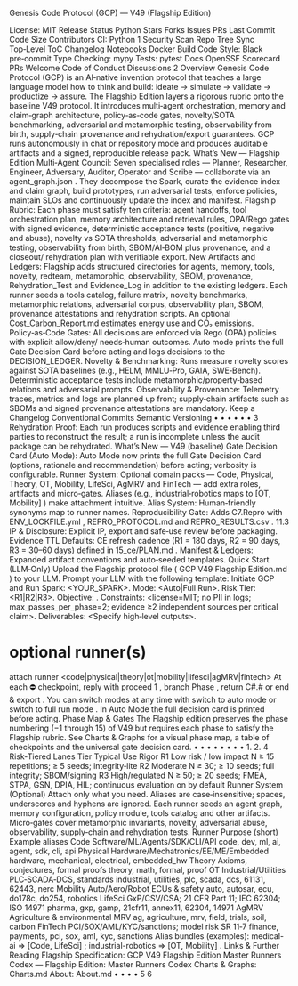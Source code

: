 Genesis Code Protocol (GCP) — V49 (Flagship
Edition)
<!-- Badges -->
License: MIT
Release
Status
Python
Stars
Forks
Issues
PRs
Last Commit
Code Size
Contributors
CI: Python
1
Security Scan
Repo Tree Sync
Top‑Level ToC
Changelog
Notebooks
Docker Build
Code Style: Black
pre‑commit
Type Checking: mypy
Tests: pytest
Docs
OpenSSF Scorecard
PRs Welcome
Code of Conduct
Discussions
2
Overview
Genesis Code Protocol (GCP) is an AI‑native invention protocol that teaches a large language model how to
think and build: ideate → simulate → validate → productize → assure. The Flagship Edition layers a rigorous
rubric onto the baseline V49 protocol. It introduces multi‑agent orchestration, memory and claim‑graph
architecture, policy‑as‑code gates, novelty/SOTA benchmarking, adversarial and metamorphic testing,
observability from birth, supply‑chain provenance and rehydration/export guarantees. GCP runs
autonomously in chat or repository mode and produces auditable artifacts and a signed, reproducible
release pack.
What’s New — Flagship Edition
Multi‑Agent Council: Seven specialised roles — Planner, Researcher, Engineer, Adversary, Auditor,
Operator and Scribe — collaborate via an agent_graph.json . They decompose the Spark, curate
the evidence index and claim graph, build prototypes, run adversarial tests, enforce policies,
maintain SLOs and continuously update the index and manifest.
Flagship Rubric: Each phase must satisfy ten criteria: agent handoffs, tool orchestration plan,
memory architecture and retrieval rules, OPA/Rego gates with signed evidence, deterministic
acceptance tests (positive, negative and abuse), novelty vs SOTA thresholds, adversarial and
metamorphic testing, observability from birth, SBOM/AI‑BOM plus provenance, and a closeout/
rehydration plan with verifiable export.
New Artifacts and Ledgers: Flagship adds structured directories for agents, memory, tools, novelty,
redteam, metamorphic, observability, SBOM, provenance, Rehydration_Test and Evidence_Log in
addition to the existing ledgers. Each runner seeds a tools catalog, failure matrix, novelty
benchmarks, metamorphic relations, adversarial corpus, observability plan, SBOM, provenance
attestations and rehydration scripts. An optional Cost_Carbon_Report.md estimates energy use
and CO₂ emissions.
Policy‑as‑Code Gates: All decisions are enforced via Rego (OPA) policies with explicit allow/deny/
needs‑human outcomes. Auto mode prints the full Gate Decision Card before acting and logs
decisions to the DECISION_LEDGER.
Novelty & Benchmarking: Runs measure novelty scores against SOTA baselines (e.g., HELM,
MMLU‑Pro, GAIA, SWE‑Bench). Deterministic acceptance tests include metamorphic/property‑based
relations and adversarial prompts.
Observability & Provenance: Telemetry traces, metrics and logs are planned up front; supply‑chain
artifacts such as SBOMs and signed provenance attestations are mandatory.
Keep a Changelog
Conventional Commits
Semantic Versioning
•
•
•
•
•
•
3
Rehydration Proof: Each run produces scripts and evidence enabling third parties to reconstruct the
result; a run is incomplete unless the audit package can be rehydrated.
What’s New — V49 (baseline)
Gate Decision Card (Auto Mode): Auto Mode now prints the full Gate Decision Card (options,
rationale and recommendation) before acting; verbosity is configurable.
Runner System: Optional domain packs — Code, Physical, Theory, OT, Mobility, LifeSci, AgMRV and
FinTech — add extra roles, artifacts and micro‑gates. Aliases (e.g., industrial‑robotics maps to
[OT, Mobility] ) make attachment intuitive.
Alias System: Human‑friendly synonyms map to runner names.
Reproducibility Gate: Adds C7.Repro with ENV_LOCKFILE.yml , REPRO_PROTOCOL.md and
REPRO_RESULTS.csv .
11.3 IP & Disclosure: Explicit IP, export and safe‑use review before packaging.
Evidence TTL Defaults: CE refresh cadence (R1 = 180 days, R2 = 90 days, R3 = 30–60 days) defined in
15_ce/PLAN.md .
Manifest & Ledgers: Expanded artifact conventions and auto‑seeded templates.
Quick Start (LLM‑Only)
Upload the Flagship protocol file ( GCP V49 Flagship Edition.md ) to your LLM.
Prompt your LLM with the following template:
Initiate GCP and Run Spark: <YOUR_SPARK>.
Mode: <Auto|Full Run>.
Risk Tier: <R1|R2|R3>.
Objective: <Describe the invention goal>.
Constraints: <license=MIT; no PII in logs; max_passes_per_phase=2; evidence ≥2
independent sources per critical claim>.
Deliverables: <Specify high‑level outputs>.
# optional runner(s)
attach runner <code|physical|theory|ot|mobility|lifesci|agMRV|fintech>
At each ⛔ checkpoint, reply with proceed 1 , branch Phase <N> , return C#.# or end & export .
You can switch modes at any time with switch to auto mode or switch to full run mode . In
Auto Mode the full decision card is printed before acting.
Phase Map & Gates
The Flagship edition preserves the phase numbering (−1 through 15) of V49 but requires each phase to
satisfy the Flagship rubric. See Charts & Graphs for a visual phase map, a table of checkpoints and the
universal gate decision card.
•
•
•
•
•
•
•
•
1.
2.
4
Risk‑Tiered Lanes
Tier Typical Use Rigor
R1
Low risk / low
impact N ≥ 15 repetitions; ≥ 5 seeds; integrity‑lite
R2 Moderate N ≥ 30; ≥ 10 seeds; full integrity; SBOM/signing
R3 High/regulated N ≥ 50; ≥ 20 seeds; FMEA, STPA, GSN, DPIA, HIL; continuous evaluation
on by default
Runner System (Optional)
Attach only what you need. Aliases are case‑insensitive; spaces, underscores and hyphens are ignored. Each
runner seeds an agent graph, memory configuration, policy module, tools catalog and other artifacts.
Micro‑gates cover metamorphic invariants, novelty, adversarial abuse, observability, supply‑chain and
rehydration tests.
Runner Purpose (short) Example aliases
Code Software/ML/Agents/SDK/CLI/API code, dev, ml, ai, agent, sdk, cli, api
Physical Hardware/Mechatronics/EE/ME/Embedded hardware, mechanical, electrical,
embedded_hw
Theory Axioms, conjectures, formal proofs theory, math, formal, proof
OT
Industrial/Utilities PLC‑SCADA‑DCS,
standards
industrial, utilities, plc, scada, dcs, 61131,
62443, nerc
Mobility Auto/Aero/Robot ECUs & safety auto, autosar, ecu, do178c, do254, robotics
LifeSci GxP/CSV/CSA; 21 CFR Part 11; IEC 62304;
ISO 14971
pharma, gxp, gamp, 21cfr11, annex11,
62304, 14971
AgMRV Agriculture & environmental MRV ag, agriculture, mrv, field, trials, soil, carbon
FinTech PCI/SOX/AML/KYC/sanctions; model risk
SR 11‑7
finance, payments, pci, sox, aml, kyc,
sanctions
Alias bundles (examples): medical-ai ⇒ [Code, LifeSci] ; industrial-robotics ⇒ [OT,
Mobility] .
Links & Further Reading
Flagship Specification: GCP V49 Flagship Edition
Master Runners Codex — Flagship Edition: Master Runners Codex
Charts & Graphs: Charts.md
About: About.md
•
•
•
•
5
6
